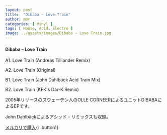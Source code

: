 ```yaml
---
layout: post
title:  "Dibaba – Love Train"
author: mmr
categories: [ Vinyl ]
tags: [ House, Acid, Electro ]
image: ../assets/images/Dibaba – Love Train.jpg
---
```


#### Dibaba – Love Train

A1. Love Train (Andreas Tilliander Remix)

A2. Love Train (Original)

B1. Love Train (John Dahlbäck Acid Train Mix)

B2. Love Train (KFK's Dar-K Remix)


2005年リリースのスウェーデン人のOLLE CORNEERによるユニットDIBABAによるEPです。

John Dahlbäckによるアシッド・リミックスも収録。


[メルカリで購入](https://jp.mercari.com/item/m87226223493){: .button1}

